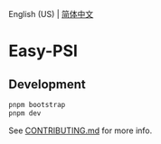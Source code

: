 English (US) | [简体中文](README.zh-Hans.md)

# Easy-PSI

## Development

```bash
pnpm bootstrap
pnpm dev
```

See [CONTRIBUTING.md](CONTRIBUTING.md) for more info.
